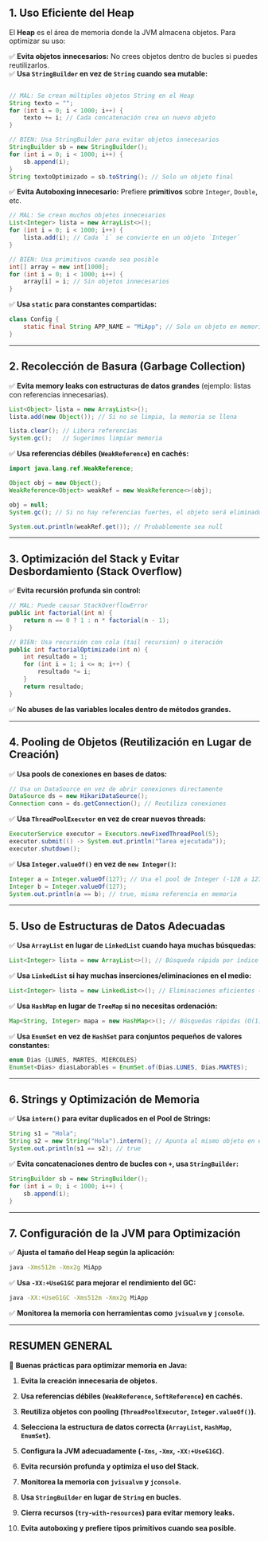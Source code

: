 ## **1. Uso Eficiente del Heap**

El **Heap** es el área de memoria donde la JVM almacena objetos. Para optimizar su uso:

✅ **Evita objetos innecesarios:** No crees objetos dentro de bucles si puedes reutilizarlos.  
✅ **Usa `StringBuilder` en vez de `String` cuando sea mutable:**

```java

// MAL: Se crean múltiples objetos String en el Heap
String texto = "";
for (int i = 0; i < 1000; i++) {
    texto += i; // Cada concatenación crea un nuevo objeto
}

// BIEN: Usa StringBuilder para evitar objetos innecesarios
StringBuilder sb = new StringBuilder();
for (int i = 0; i < 1000; i++) {
    sb.append(i);
}
String textoOptimizado = sb.toString(); // Solo un objeto final
```

✅ **Evita Autoboxing innecesario:** Prefiere **primitivos** sobre `Integer`, `Double`, etc.

```java
// MAL: Se crean muchos objetos innecesarios
List<Integer> lista = new ArrayList<>();
for (int i = 0; i < 1000; i++) {
    lista.add(i); // Cada `i` se convierte en un objeto `Integer`
}

// BIEN: Usa primitivos cuando sea posible
int[] array = new int[1000];
for (int i = 0; i < 1000; i++) {
    array[i] = i; // Sin objetos innecesarios
}
```

✅ **Usa `static` para constantes compartidas:**

```java
class Config {
    static final String APP_NAME = "MiApp"; // Solo un objeto en memoria
}
```

---

## **2. Recolección de Basura (Garbage Collection)**

✅ **Evita memory leaks con estructuras de datos grandes** (ejemplo: listas con referencias innecesarias).

```java
List<Object> lista = new ArrayList<>();
lista.add(new Object()); // Si no se limpia, la memoria se llena

lista.clear(); // Libera referencias
System.gc();   // Sugerimos limpiar memoria
```

✅ **Usa referencias débiles (`WeakReference`) en cachés:**

```java
import java.lang.ref.WeakReference;

Object obj = new Object();
WeakReference<Object> weakRef = new WeakReference<>(obj);

obj = null;
System.gc(); // Si no hay referencias fuertes, el objeto será eliminado

System.out.println(weakRef.get()); // Probablemente sea null
```

---

## **3. Optimización del Stack y Evitar Desbordamiento (Stack Overflow)**

✅ **Evita recursión profunda sin control:**

```java
// MAL: Puede causar StackOverflowError
public int factorial(int n) {
    return n == 0 ? 1 : n * factorial(n - 1);
}

// BIEN: Usa recursión con cola (tail recursion) o iteración
public int factorialOptimizado(int n) {
    int resultado = 1;
    for (int i = 1; i <= n; i++) {
        resultado *= i;
    }
    return resultado;
}
```

✅ **No abuses de las variables locales dentro de métodos grandes.**

---

## **4. Pooling de Objetos (Reutilización en Lugar de Creación)**

✅ **Usa pools de conexiones en bases de datos:**

```java
// Usa un DataSource en vez de abrir conexiones directamente
DataSource ds = new HikariDataSource();
Connection conn = ds.getConnection(); // Reutiliza conexiones
```

✅ **Usa `ThreadPoolExecutor` en vez de crear nuevos threads:**

```java
ExecutorService executor = Executors.newFixedThreadPool(5);
executor.submit(() -> System.out.println("Tarea ejecutada"));
executor.shutdown();
```

✅ **Usa `Integer.valueOf()` en vez de `new Integer()`:**

```java
Integer a = Integer.valueOf(127); // Usa el pool de Integer (-128 a 127)
Integer b = Integer.valueOf(127);
System.out.println(a == b); // true, misma referencia en memoria
```

---

## **5. Uso de Estructuras de Datos Adecuadas**

✅ **Usa `ArrayList` en lugar de `LinkedList` cuando haya muchas búsquedas:**

```java
List<Integer> lista = new ArrayList<>(); // Búsqueda rápida por índice (O(1))
```

✅ **Usa `LinkedList` si hay muchas inserciones/eliminaciones en el medio:**

```java
List<Integer> lista = new LinkedList<>(); // Eliminaciones eficientes (O(1))
```

✅ **Usa `HashMap` en lugar de `TreeMap` si no necesitas ordenación:**

```java
Map<String, Integer> mapa = new HashMap<>(); // Búsquedas rápidas (O(1))
```

✅ **Usa `EnumSet` en vez de `HashSet` para conjuntos pequeños de valores constantes:**

```java
enum Dias {LUNES, MARTES, MIERCOLES}
EnumSet<Dias> diasLaborables = EnumSet.of(Dias.LUNES, Dias.MARTES);
```

---

## **6. Strings y Optimización de Memoria**

✅ **Usa `intern()` para evitar duplicados en el Pool de Strings:**

```java
String s1 = "Hola";
String s2 = new String("Hola").intern(); // Apunta al mismo objeto en el pool
System.out.println(s1 == s2); // true
```

✅ **Evita concatenaciones dentro de bucles con `+`, usa `StringBuilder`:**

```java
StringBuilder sb = new StringBuilder();
for (int i = 0; i < 1000; i++) {
    sb.append(i);
}
```

---

## **7. Configuración de la JVM para Optimización**

✅ **Ajusta el tamaño del Heap según la aplicación:**

```bash
java -Xms512m -Xmx2g MiApp
```

✅ **Usa `-XX:+UseG1GC` para mejorar el rendimiento del GC:**

```bash
java -XX:+UseG1GC -Xms512m -Xmx2g MiApp
```

✅ **Monitorea la memoria con herramientas como `jvisualvm` y `jconsole`.**

---

## **RESUMEN GENERAL**

📌 **Buenas prácticas para optimizar memoria en Java:**

1. **Evita la creación innecesaria de objetos.**
    
2. **Usa referencias débiles (`WeakReference`, `SoftReference`) en cachés.**
    
3. **Reutiliza objetos con pooling (`ThreadPoolExecutor`, `Integer.valueOf()`).**
    
4. **Selecciona la estructura de datos correcta (`ArrayList`, `HashMap`, `EnumSet`).**
    
5. **Configura la JVM adecuadamente (`-Xms`, `-Xmx`, `-XX:+UseG1GC`).**
    
6. **Evita recursión profunda y optimiza el uso del Stack.**
    
7. **Monitorea la memoria con `jvisualvm` y `jconsole`.**
    
8. **Usa `StringBuilder` en lugar de `String` en bucles.**
    
9. **Cierra recursos (`try-with-resources`) para evitar memory leaks.**
    
10. **Evita autoboxing y prefiere tipos primitivos cuando sea posible.**